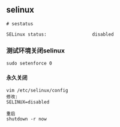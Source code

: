 ## selinux

```shell
# sestatus

SELinux status:                 disabled
```
### 测试环境关闭selinux
```shell
sudo setenforce 0
```
#### 永久关闭
```shell
vim /etc/selinux/config
修改:
SELINUX=disabled

重启
shutdown -r now
```
